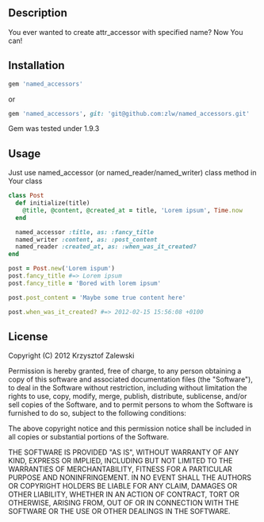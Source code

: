 ## Description

You ever wanted to create attr_accessor with specified name? Now You can!

## Installation

```ruby
gem 'named_accessors'
```

or 

```ruby
gem 'named_accessors', git: 'git@github.com:zlw/named_accessors.git'
```

Gem was tested under 1.9.3

## Usage

Just use named_accessor (or named_reader/named_writer) class method in Your class

```ruby
class Post
  def initialize(title)
    @title, @content, @created_at = title, 'Lorem ipsum', Time.now
  end

  named_accessor :title, as: :fancy_title
  named_writer :content, as: :post_content
  named_reader :created_at, as: :when_was_it_created?
end

post = Post.new('Lorem ispum')
post.fancy_title #=> Lorem ipsum
post.fancy_title = 'Bored with lorem ipsum'

post.post_content = 'Maybe some true content here'

post.when_was_it_created? #=> 2012-02-15 15:56:08 +0100
```

## License

Copyright (C) 2012 Krzysztof Zalewski

Permission is hereby granted, free of charge, to any person obtaining a copy of this software and associated documentation files (the "Software"), to deal in the Software without restriction, including without limitation the rights to use, copy, modify, merge, publish, distribute, sublicense, and/or sell copies of the Software, and to permit persons to whom the Software is furnished to do so, subject to the following conditions:

The above copyright notice and this permission notice shall be included in all copies or substantial portions of the Software.

THE SOFTWARE IS PROVIDED "AS IS", WITHOUT WARRANTY OF ANY KIND, EXPRESS OR IMPLIED, INCLUDING BUT NOT LIMITED TO THE WARRANTIES OF MERCHANTABILITY, FITNESS FOR A PARTICULAR PURPOSE AND NONINFRINGEMENT. IN NO EVENT SHALL THE AUTHORS OR COPYRIGHT HOLDERS BE LIABLE FOR ANY CLAIM, DAMAGES OR OTHER LIABILITY, WHETHER IN AN ACTION OF CONTRACT, TORT OR OTHERWISE, ARISING FROM, OUT OF OR IN CONNECTION WITH THE SOFTWARE OR THE USE OR OTHER DEALINGS IN THE SOFTWARE.
